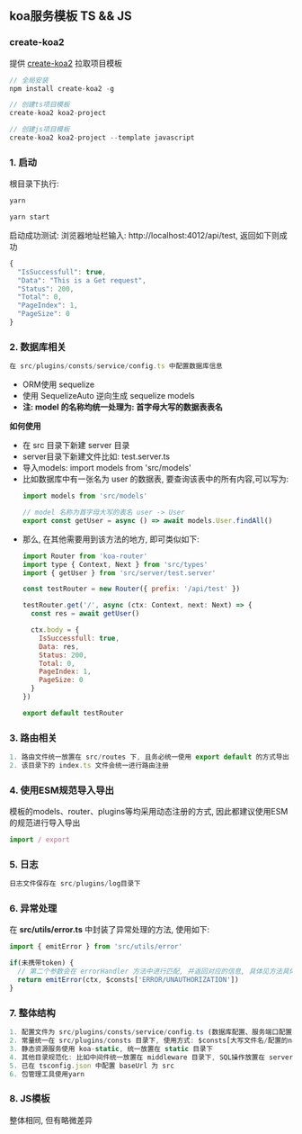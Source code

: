 ## koa服务模板 TS && JS

### create-koa2
提供 [create-koa2](https://www.npmjs.com/package/create-koa2) 拉取项目模板
```js
// 全局安装
npm install create-koa2 -g

// 创建ts项目模板
create-koa2 koa2-project

// 创建js项目模板
create-koa2 koa2-project --template javascript
```

### 1. 启动
根目录下执行:
```js
yarn

yarn start
```
启动成功测试: 浏览器地址栏输入: http://localhost:4012/api/test, 返回如下则成功
```js
{
  "IsSuccessfull": true,
  "Data": "This is a Get request",
  "Status": 200,
  "Total": 0,
  "PageIndex": 1,
  "PageSize": 0
}
```


### 2. 数据库相关
```js
在 src/plugins/consts/service/config.ts 中配置数据库信息
```
- ORM使用 sequelize
- 使用 SequelizeAuto 逆向生成 sequelize models
- **注: model 的名称均统一处理为: 首字母大写的数据表表名**

**如何使用**

- 在 src 目录下新建 server 目录
- server目录下新建文件比如: test.server.ts
- 导入models: import models from 'src/models'
- 比如数据库中有一张名为 user 的数据表, 要查询该表中的所有内容,可以写为:
  ```js
  import models from 'src/models'

  // model 名称为首字母大写的表名 user -> User
  export const getUser = async () => await models.User.findAll()
  ```
- 那么, 在其他需要用到该方法的地方, 即可类似如下: 
  ```js
  import Router from 'koa-router'
  import type { Context, Next } from 'src/types'
  import { getUser } from 'src/server/test.server'

  const testRouter = new Router({ prefix: '/api/test' })

  testRouter.get('/', async (ctx: Context, next: Next) => {
    const res = await getUser()

    ctx.body = {
      IsSuccessfull: true,
      Data: res,
      Status: 200,
      Total: 0,
      PageIndex: 1,
      PageSize: 0
    }
  })

  export default testRouter
  ```


### 3. 路由相关
```js
1. 路由文件统一放置在 src/routes 下, 且务必统一使用 export default 的方式导出
2. 该目录下的 index.ts 文件会统一进行路由注册
```


### 4. 使用ESM规范导入导出
模板的models、router、plugins等均采用动态注册的方式, 因此都建议使用ESM的规范进行导入导出
```js
import / export
```


### 5. 日志
```js
日志文件保存在 src/plugins/log目录下
```

### 6. 异常处理
在 **src/utils/error.ts** 中封装了异常处理的方法, 使用如下:
```js
import { emitError } from 'src/utils/error'

if(未携带token) {
  // 第二个参数会在 errorHandler 方法中进行匹配, 并返回对应的信息, 具体见方法具体逻辑
  return emitError(ctx, $consts['ERROR/UNAUTHORIZATION'])
}

```

### 7. 整体结构
```js
1. 配置文件为 src/plugins/consts/service/config.ts (数据库配置、服务端口配置、静态资源配置等)
2. 常量统一在 src/plugins/consts 目录下, 使用方式: $consts[大写文件名/配置的name]
3. 静态资源服务使用 koa-static, 统一放置在 static 目录下
4. 其他目录规范化: 比如中间件统一放置在 middleware 目录下, SQL操作放置在 server 目录下等
5. 已在 tsconfig.json 中配置 baseUrl 为 src
6. 包管理工具使用yarn
```

### 8. JS模板
整体相同, 但有略微差异